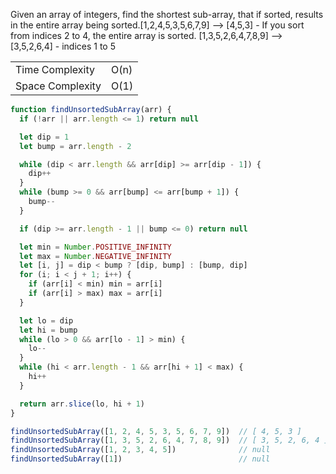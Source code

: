 Given an array of integers, find the shortest sub-array, that if sorted, results
in the entire array being sorted.[1,2,4,5,3,5,6,7,9] --> [4,5,3] - If you sort
from indices 2 to 4, the entire array is sorted.
[1,3,5,2,6,4,7,8,9] --> [3,5,2,6,4] - indices 1 to 5

|                  |      |
|------------------|------|
| Time Complexity  | O(n) |
| Space Complexity | O(1) |

```javascript
function findUnsortedSubArray(arr) {
  if (!arr || arr.length <= 1) return null

  let dip = 1
  let bump = arr.length - 2

  while (dip < arr.length && arr[dip] >= arr[dip - 1]) {
    dip++
  }
  while (bump >= 0 && arr[bump] <= arr[bump + 1]) {
    bump--
  }

  if (dip >= arr.length - 1 || bump <= 0) return null

  let min = Number.POSITIVE_INFINITY
  let max = Number.NEGATIVE_INFINITY
  let [i, j] = dip < bump ? [dip, bump] : [bump, dip]
  for (i; i < j + 1; i++) {
    if (arr[i] < min) min = arr[i]
    if (arr[i] > max) max = arr[i]
  }

  let lo = dip
  let hi = bump
  while (lo > 0 && arr[lo - 1] > min) {
    lo--
  }
  while (hi < arr.length - 1 && arr[hi + 1] < max) {
    hi++
  }

  return arr.slice(lo, hi + 1)
}

findUnsortedSubArray([1, 2, 4, 5, 3, 5, 6, 7, 9])  // ​​​​​[ 4, 5, 3 ]​​​​​ 
findUnsortedSubArray([1, 3, 5, 2, 6, 4, 7, 8, 9]) ​​ // ​​​[ 3, 5, 2, 6, 4 ]​​​​​ 
findUnsortedSubArray([1, 2, 3, 4, 5])              // null
findUnsortedSubArray([1])                          // null
```
